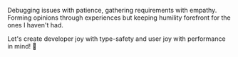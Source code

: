 Debugging issues with patience, gathering requirements with empathy. Forming opinions through experiences but keeping humility forefront for the ones I haven't had.

Let's create developer joy with type-safety and user joy with performance in mind! 🚀
